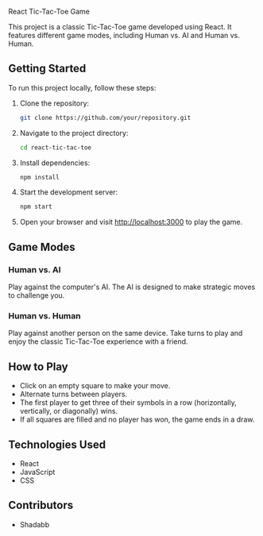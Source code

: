

React Tic-Tac-Toe Game

This project is a classic Tic-Tac-Toe game developed using React. It features different game modes, including Human vs. AI and Human vs. Human.



## Getting Started

To run this project locally, follow these steps:

1. Clone the repository:

   ```bash
   git clone https://github.com/your/repository.git
   ```

2. Navigate to the project directory:

   ```bash
   cd react-tic-tac-toe
   ```

3. Install dependencies:

   ```bash
   npm install
   ```

4. Start the development server:

   ```bash
   npm start
   ```

5. Open your browser and visit [http://localhost:3000](http://localhost:3000) to play the game.

## Game Modes

### Human vs. AI

Play against the computer's AI. The AI is designed to make strategic moves to challenge you.

### Human vs. Human

Play against another person on the same device. Take turns to play and enjoy the classic Tic-Tac-Toe experience with a friend.

## How to Play

- Click on an empty square to make your move.
- Alternate turns between players.
- The first player to get three of their symbols in a row (horizontally, vertically, or diagonally) wins.
- If all squares are filled and no player has won, the game ends in a draw.

## Technologies Used

- React
- JavaScript
- CSS

## Contributors

- Shadabb

